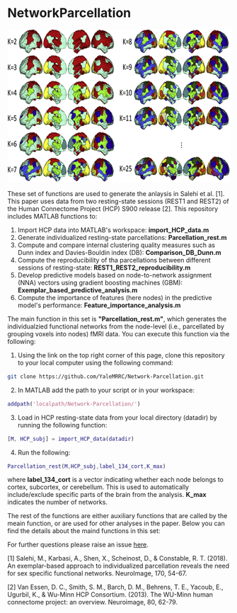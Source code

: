 # NetworkParcellation

<p align="center">
	<img src ="images/rest_individualzied_networks.jpg" height="347" />
</p>

These set of functions are used to generate the anlaysis in Salehi et al. [1]. This paper uses data from two resting-state sessions (REST1 and REST2) of the Human Connectome Project (HCP) S900 release [2]. This repository includes MATLAB functions to:

1) Import HCP data into MATLAB's workspace: **import_HCP_data.m**
2) Generate individualized resting-state parcellations: **Parcellation_rest.m**
3) Compute and compare internal clustering quality measures such as Dunn index and Davies-Bouldin index (DB): **Comparison_DB_Dunn.m**
4) Compute the reproducibility of tha parcellations between different sessions of resting-state: **REST1_REST2_reproducibility.m**
5) Develop predictive models based on node-to-network assignment (NNA) vectors using gradient boosting machines (GBM): **Exemplar_based_predictive_analysis.m**
6) Compute the importance of features (here nodes) in the predictive model's performance: **Feature_importance_analysis.m**


The main function in this set is **"Parcellation_rest.m"**, which generates the individualzied functional networks from the node-level (i.e., parcellated by grouping voxels into nodes) fMRI data. You can execute this function via the following:

1. Using the link on the top right corner of this page, clone this repository to your local computer using the following command: 
```bash
git clone https://github.com/YaleMRRC/Network-Parcellation.git
``` 
2. In MATLAB add the path to your script or in your workspace: 
```matlab
addpath('localpath/Network-Parcellation/')
```
3. Load in HCP resting-state data from your local directory (datadir) by running the following function:
```matlab
[M, HCP_subj] = import_HCP_data(datadir)
```
4. Run the following: 
```matlab
Parcellation_rest(M,HCP_subj,label_134_cort,K_max)
```
   where **label_134_cort** is a vector indicating whether each node belongs to cortex, subcortex, or cerebellum. This is used to automatically include/exclude specific parts of the brain from the analysis. **K_max** indicates the number of networks.

The rest of the functions are either auxiliary functions that are called by the meain function, or are used for other analyses in the paper. Below you can find the details about the maind functions in this set:


For further questions please raise an issue [here](https://github.com/YaleMRRC/Network-Parcellation/issues).

[1] Salehi, M., Karbasi, A., Shen, X., Scheinost, D., & Constable, R. T. (2018). An exemplar-based approach to individualized parcellation reveals the need for sex specific functional networks. NeuroImage, 170, 54-67.

[2] Van Essen, D. C., Smith, S. M., Barch, D. M., Behrens, T. E., Yacoub, E., Ugurbil, K., & Wu-Minn HCP Consortium. (2013). The WU-Minn human connectome project: an overview. Neuroimage, 80, 62-79.
